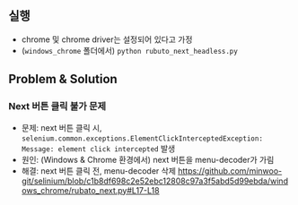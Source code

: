 ## 실행
- chrome 및 chrome driver는 설정되어 있다고 가정
- (`windows_chrome` 폴더에서) `python rubuto_next_headless.py`

## Problem & Solution
### Next 버튼 클릭 불가 문제

- 문제: next 버튼 클릭 시, `selenium.common.exceptions.ElementClickInterceptedException: Message: element click intercepted` 발생
- 원인: (Windows & Chrome 환경에서) next 버튼을 menu-decoder가 가림
- 해결: next 버튼 클릭 전, menu-decoder 삭제
  https://github.com/minwoo-git/selinium/blob/c1b8df698c2e52ebc12808c97a3f5abd5d99ebda/windows_chrome/rubato_next.py#L17-L18
